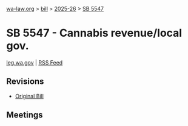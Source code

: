 [wa-law.org](/) > [bill](/bill/) > [2025-26](/bill/2025-26/) > [SB 5547](/bill/2025-26/sb/5547/)

# SB 5547 - Cannabis revenue/local gov.
[leg.wa.gov](https://app.leg.wa.gov/billsummary?BillNumber=5547&Year=2025&Initiative=false) | [RSS Feed](./rss.xml)

## Revisions
* [Original Bill](1/)

## Meetings